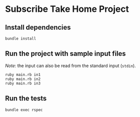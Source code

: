 # Subscribe Take Home Project

## Install dependencies

```
bundle install
```

## Run the project with sample input files

_Note_: the input can also be read from the standard input (`stdin`).

```
ruby main.rb in1
ruby main.rb in2
ruby main.rb in3
```

## Run the tests

```
bundle exec rspec
```
